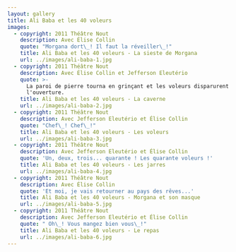 ```yaml
---
layout: gallery
title: Ali Baba et les 40 voleurs
images:
  - copyright: 2011 Théâtre Nout
    description: Avec Élise Collin
    quote: "Morgana dort\_! Il faut la réveiller\_!"
    title: Ali Baba et les 40 voleurs - La sieste de Morgana
    url: ../images/ali-baba-1.jpg
  - copyright: 2011 Théâtre Nout
    description: Avec Élise Collin et Jefferson Eleutério
    quote: >-
      La paroi de pierre tourna en grinçant et les voleurs disparurent dans
      l'ouverture.
    title: Ali Baba et les 40 voleurs - La caverne
    url: ../images/ali-baba-2.jpg
  - copyright: 2011 Théâtre Nout
    description: Avec Jefferson Eleutério et Élise Collin
    quote: "Chef\_! Chef\_!"
    title: Ali Baba et les 40 voleurs - Les voleurs
    url: ../images/ali-baba-3.jpg
  - copyright: 2011 Théâtre Nout
    description: Avec Jefferson Eleutério et Élise Collin
    quote: 'Un, deux, trois... quarante ! Les quarante voleurs !'
    title: Ali Baba et les 40 voleurs - Les jarres
    url: ../images/ali-baba-4.jpg
  - copyright: 2011 Théâtre Nout
    description: Avec Élise Collin
    quote: 'Et moi, je vais retourner au pays des rêves...'
    title: Ali Baba et les 40 voleurs - Morgana et son masque
    url: ../images/ali-baba-5.jpg
  - copyright: 2011 Théâtre Nout
    description: Avec Jefferson Eleutério et Élise Collin
    quote: " Oh\_! Vous mangez bien vous\_!"
    title: Ali Baba et les 40 voleurs - Le repas
    url: ../images/ali-baba-6.jpg
---
```


